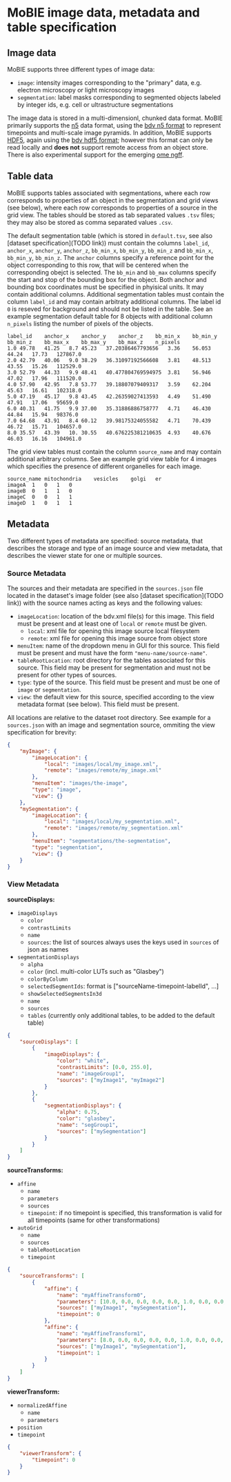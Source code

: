 # MoBIE image data, metadata and table specification

## Image data

MoBIE supports three different types of image data:
- `image`: intensity images corresponding to the "primary" data, e.g. electron microscopy or light microscopy images
- `segmentation`: label masks corresponding to segmented objects labeled by integer ids, e.g. cell or ultrastructure segmentations

The image data is stored in a multi-dimensionl, chunked data format.
MoBIE primarily supports the [n5](https://github.com/saalfeldlab/n5) data format, using the [bdv n5 format](https://github.com/bigdataviewer/bigdataviewer-core/blob/master/BDV%20N5%20format.md) to represent timepoints and multi-scale image pyramids.
In addition, MoBIE supports [HDF5](https://www.hdfgroup.org/solutions/hdf5/), again using the [bdv hdf5 format](https://imagej.net/BigDataViewer.html#About_the_BigDataViewer_data_format); however this format can only be read locally and **does not** support remote access from an object store.
There is also experimental support for the emerging [ome ngff](https://ngff.openmicroscopy.org/latest/).

## Table data

MoBIE supports tables associated with segmentations, where each row corresponds to properties of an object in the segmentation and grid views (see below), where
each row corresponds to properties of a source in the grid view.
The tables should be stored as tab separated values `.tsv` files; they may also be stored as comma separated values `.csv`.

The default segmentation table (which is stored in `default.tsv`, see also [dataset specification](TODO link)) must contain the columns `label_id`, `anchor_x`, `anchor_y`, `anchor_z`,
`bb_min_x`, `bb_min_y`, `bb_min_z` and `bb_min_x`, `bb_min_y`, `bb_min_z`. The `anchor` columns specify a reference point for the object corresponding to this row, that will be centered
when the corresponding obejct is selected. The `bb_min` and `bb_max` columns specify the start and stop of the bounding box for the object. Both anchor and bounding box coordinates must
be specified in phyisical units. It may contain additional columns.
Additional segmentation tables must contain the column `label_id` and may contain arbitraty additional columns.
The label id `0` is reseved for background and should not be listed in the table.
See an example segmentation default table for 8 objects with additional column `n_pixels` listing the number of pixels of the objects.
```tsv
label_id    anchor_x    anchor_y    anchor_z    bb_min_x    bb_min_y    bb_min_z    bb_max_x    bb_max_y    bb_max_z    n_pixels
1.0 49.78   41.25   8.7 45.23   37.20386467793656   3.36    56.053  44.24   17.73   127867.0
2.0 42.79   40.06   9.0 38.29   36.31097192566608   3.81    48.513  43.55   15.26   112529.0
3.0 52.79   44.33   9.9 48.41   40.477804769594975  3.81    56.946  47.02   17.96   111520.0
4.0 57.90   42.95   7.8 53.77   39.18807079409317   3.59    62.204  45.63   16.61   102318.0
5.0 47.19   45.17   9.8 43.45   42.26359027413593   4.49    51.490  47.91   17.06   95659.0
6.0 40.31   41.75   9.9 37.00   35.31886886758777   4.71    46.430  44.84   15.94   98376.0
7.0 64.68   43.91   8.4 60.12   39.98175324055582   4.71    70.439  46.72   15.71   104657.0
8.0 35.57   43.39   10. 30.55   40.676225381210635  4.93    40.676  46.03   16.16   104961.0
```

The grid view tables must contain the column `source_name` and may contain additional arbitrary columns.
See an example grid view table for 4 images which specifies the presence of different organelles for each image.
```tsv
source_name mitochondria    vesicles    golgi   er
imageA  1   0   1   0
imageB  0   1   1   0
imageC  0   0   1   1
imageD  1   0   1   1
```


## Metadata

Two different types of metadata are specified: source metadata, that describes the storage and type of an image source and view metadata, that 
describes the viewer state for one or multiple sources.

### Source Metadata

The sources and their metadata are specified in the `sources.json` file located in the dataset's image folder (see also [dataset specification](TODO link)) with
the source names acting as keys and the following values: 
- `imageLocation`: location of the bdv.xml file(s) for this image. This field must be present and at least one of `local` or `remote` must be given.
    - `local`: xml file for opening this image source local filesystem
    - `remote`:  xml file for opening this image source from object store
- `menuItem`: name of the dropdown menu in GUI for this source. This field must be present and must have the form `"menu-name/source-name"`.
- `tableRootLocation`: root directory for the tables associated for this source. This field may be present for segmentation and must not be present for other types of sources.
- `type`: type of the source. This field must be present and must be one of `image` or `segmentation`.
- `view`: the default view for this source, specified according to the view metadata format (see below). This field must be present.

All locations are relative to the dataset root directory.
See example for a `sources.json` with an image and segmentation source, ommiting the view specification for brevity:
```json
{
    "myImage": {
        "imageLocation": {
            "local": "images/local/my_image.xml",
            "remote": "images/remote/my_image.xml"
        },
        "menuItem": "images/the-image",
        "type": "image",
        "view": {}
    },
    "mySegmentation": {
        "imageLocation": {
            "local": "images/local/my_segmentation.xml",
            "remote": "images/remote/my_segmentation.xml"
        },
        "menuItem": "segmentations/the-segmentation",
        "type": "segmentation",
        "view": {}
    }
}
```

### View Metadata

**sourceDisplays:**

- `imageDisplays`
    - `color`
    - `contrastLimits`
    - `name`
    - `sources`: the list of sources always uses the keys used in `sources` of json as names
- `segmentationDisplays`
    - `alpha`
    - `color` (incl. multi-color LUTs such as "Glasbey")
    - `colorByColumn`
    - `selectedSegmentIds`: format is ["sourceName-timepoint-labelId", ...]
    - `showSelectedSegmentsIn3d`
    - `name`
    - `sources`
    - `tables` (currently only additional tables, to be added to the default table)

```json
{
    "sourceDisplays": [
        {
            "imageDisplays": {
                "color": "white",
                "contrastLimits": [0.0, 255.0],
                "name": "imageGroup1",
                "sources": ["myImage1", "myImage2"]
            }
        },
        {
            "segmentationDisplays": {
                "alpha": 0.75,
                "color": "glasbey",
                "name": "segGroup1",
                "sources": ["mySegmentation"]
            }
        }
    ]
}
```

**sourceTransforms:**

- `affine`
    - `name`
    - `parameters`
    - `sources`
    - `timepoint`: if no timepoint is specified, this transformation is valid for all timepoints (same for other transformations)
- `autoGrid`
    - `name`
    - `sources`
    - `tableRootLocation`
    - `timepoint`

```json
{
    "sourceTransforms": [
        {
            "affine": {
                "name": "myAffineTransform0",
                "parameters": [10.0, 0.0, 0.0, 0.0, 0.0, 1.0, 0.0, 0.0, 0.0, 0.0, 1.0, 0.0],
                "sources": ["myImage1", "mySegmentation"],
                "timepoint": 0
            },
            "affine": {
                "name": "myAffineTransform1",
                "parameters": [8.0, 0.0, 0.0, 0.0, 0.0, 1.0, 0.0, 0.0, 0.0, 0.0, 1.0, 0.0],
                "sources": ["myImage1", "mySegmentation"],
                "timepoint": 1
            }
        }
    ]
}
```

**viewerTransform:**

- `normalizedAffine`
    - `name`
    - `parameters`
- `position`
- `timepoint`

```json
{
    "viewerTransform": {
        "timepoint": 0
    }
}
```
